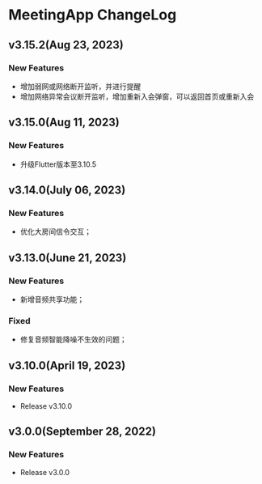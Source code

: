 # MeetingApp ChangeLog
## v3.15.2(Aug 23, 2023)
### New Features
* 增加弱网或网络断开监听，并进行提醒
* 增加网络异常会议断开监听，增加重新入会弹窗，可以返回首页或重新入会

## v3.15.0(Aug 11, 2023)
### New Features
* 升级Flutter版本至3.10.5

## v3.14.0(July 06, 2023)
### New Features
* 优化大房间信令交互；

## v3.13.0(June 21, 2023)
### New Features
* 新增音频共享功能；
### Fixed
* 修复音频智能降噪不生效的问题；

## v3.10.0(April 19, 2023)
### New Features
* Release v3.10.0

## v3.0.0(September 28, 2022)
### New Features
* Release v3.0.0
